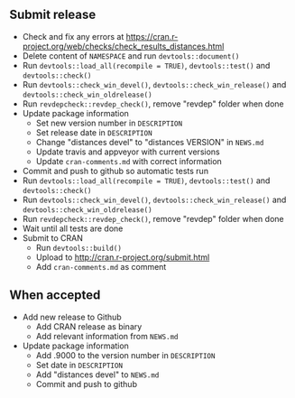 ## Submit release

* Check and fix any errors at https://cran.r-project.org/web/checks/check_results_distances.html
* Delete content of `NAMESPACE` and run `devtools::document()`
* Run `devtools::load_all(recompile = TRUE)`, `devtools::test()` and `devtools::check()`
* Run `devtools::check_win_devel()`, `devtools::check_win_release()` and `devtools::check_win_oldrelease()`
* Run `revdepcheck::revdep_check()`, remove "revdep" folder when done
* Update package information
	- Set new version number in `DESCRIPTION`
	- Set release date in `DESCRIPTION`
	- Change "distances devel" to "distances VERSION" in `NEWS.md`
    - Update travis and appveyor with current versions
	- Update `cran-comments.md` with correct information
* Commit and push to github so automatic tests run
* Run `devtools::load_all(recompile = TRUE)`, `devtools::test()` and `devtools::check()`
* Run `devtools::check_win_devel()`, `devtools::check_win_release()` and `devtools::check_win_oldrelease()`
* Run `revdepcheck::revdep_check()`, remove "revdep" folder when done
* Wait until all tests are done
* Submit to CRAN
	- Run `devtools::build()`
	- Upload to http://cran.r-project.org/submit.html
	- Add `cran-comments.md` as comment


## When accepted

* Add new release to Github
	- Add CRAN release as binary
	- Add relevant information from `NEWS.md`
* Update package information
	- Add .9000 to the version number in `DESCRIPTION`
	- Set date in `DESCRIPTION`
	- Add "distances devel" to `NEWS.md`
	- Commit and push to github
